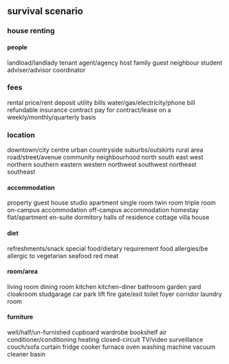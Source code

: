 ## survival scenario

### house renting

#### people
landload/landlady
tenant
agent/agency
host family
guest
neighbour
student adviser/advisor
coordinator

### fees
rental price/rent
deposit
utility bills
water/gas/electricity/phone bill
refundable
insurance
contract
pay for contract/lease
on a weekly/monthly/quarterly basis

### location
downtown/city centre
urban
countryside
suburbs/outskirts
rural area
road/street/avenue
community
neighbourhood
north
south
east
west
northern
southern
eastern
western
northwest
southwest
northeast
southeast

#### accommodation
property
guest house
studio apartment
single room
twin room
triple room
on-campus accommodation
off-campus accommodation
homestay
flat/apartment
en-suite
dormitory
halls of residence
cottage
villa
house

#### diet
refreshments/snack
special food/dietary requirement
food allergies/be allergic to
vegetarian
seafood
red meat

#### room/area
living room
dining room
kitchen
kitchen-diner
bathroom
garden
yard
cloakroom
studgarage
car park
lift
fire gate/exit
toilet
foyer
corridor
laundry room

#### furniture
well/half/un-furnished
cupboard
wardrobe
bookshelf
air conditioner/conditioning 
heating
closed-circuit TV/video surveillance
couch/sofa
curtain
fridge
cooker
furnace
oven
washing machine
vacuum cleaner
basin




